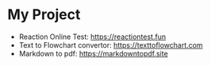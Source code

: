 # My Project

* Reaction Online Test: https://reactiontest.fun
* Text to Flowchart convertor: https://texttoflowchart.com
* Markdown to pdf: https://markdowntopdf.site
